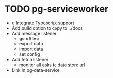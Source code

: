 # TODO pg-serviceworker

- u Integrate Typescript support
- Add build option to copy to ../docs
- Add message listener
  - go offline
  - export data
  - import data
  - set config
- Add fetch listener
  - monitor all asks to data store url
- Link in pg-data-service
